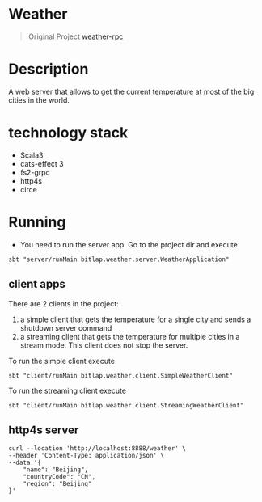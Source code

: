 # Weather

> Original Project [weather-rpc](https://github.com/dimaopen/weather-rpc)

# Description
A web server that allows to get the current temperature at most of the big cities in the world.

# technology stack
 
- Scala3
- cats-effect 3
- fs2-grpc
- http4s
- circe

# Running

* You need to run the server app. Go to the project dir and execute
```shell
sbt "server/runMain bitlap.weather.server.WeatherApplication"
```

## client apps
There are 2 clients in the project:
1. a simple client that gets the temperature for a single city and sends a shutdown server command
2. a streaming client that gets the temperature for multiple cities in a stream mode.
   This client does not stop the server.

To run the simple client execute
```shell
sbt "client/runMain bitlap.weather.client.SimpleWeatherClient"
```
To run the streaming client execute
```shell
sbt "client/runMain bitlap.weather.client.StreamingWeatherClient"
```

## http4s server

```
curl --location 'http://localhost:8888/weather' \
--header 'Content-Type: application/json' \
--data '{
    "name": "Beijing",
    "countryCode": "CN",
    "region": "Beijing"
}'
```